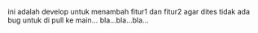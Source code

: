 ini adalah develop untuk menambah fitur1 dan fitur2 
agar dites tidak ada bug untuk di pull ke main...
bla...bla...bla...